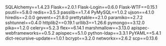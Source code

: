 SQLAlchemy==1.4.23
Flask==2.0.1
Flask-Login==0.6.0
Flask-WTF==0.15.1
psutil==5.8.0
redis==3.5.3
passlib==1.7.4
PyMySQL==1.0.2
ujson==4.1.0
hiredis==2.0.0
gevent==21.8.0
prettytable==2.1.0
paramiko==2.7.2
sshtunnel==0.4.0
httplib2==0.19.1
urllib3==1.26.6
pymongo==3.12.0
pika==1.2.0
celery==5.2.3
flex==6.14.1
marshmallow==3.13.0
apispec-webframeworks==0.5.2
apispec==5.1.0
python-ldap==3.3.1
PyYAML==5.4.1
dict-recursive-update==1.0.1
bcrypt==3.2.0
networkx==2.6.2
scp==0.13.6
